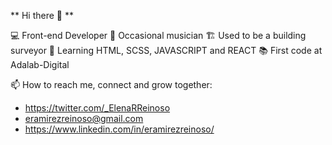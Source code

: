** Hi there 👋 **

💻 Front-end Developer 
🎼 Occasional musician
🏗️ Used to be a building surveyor
🌱 Learning HTML, SCSS, JAVASCRIPT and REACT
📚 First code at Adalab-Digital


📫 How to reach me, connect and grow together:

 - https://twitter.com/_ElenaRReinoso
 - eramirezreinoso@gmail.com
 - https://www.linkedin.com/in/eramirezreinoso/
 
